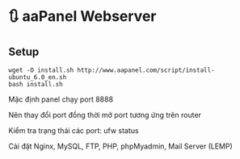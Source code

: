 # 🔃 aaPanel Webserver

## Setup

```
wget -O install.sh http://www.aapanel.com/script/install-ubuntu_6.0_en.sh
bash install.sh
```

Mặc định panel chạy port 8888

Nên thay đổi port đồng thời mở port tương ứng trên router

Kiểm tra trạng thái các port: ufw status

Cài đặt Nginx, MySQL, FTP, PHP, phpMyadmin, Mail Server (LEMP)

